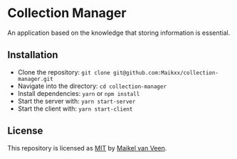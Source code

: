 # Collection Manager

An application based on the knowledge that storing information is essential.

## Installation

* Clone the repository: `git clone git@github.com:Maikxx/collection-manager.git`
* Navigate into the directory: `cd collection-manager`
* Install dependencies: `yarn` or `npm install`
* Start the server with: `yarn start-server`
* Start the client with: `yarn start-client`

## License

This repository is licensed as [MIT](LICENSE) by [Maikel van Veen](https://github.com/maikxx).